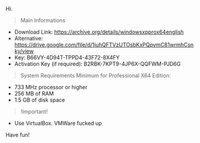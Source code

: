 Hi.

> Main Informations
- Download Link: https://archive.org/details/windowsxpprox64english
- Alternative: https://drive.google.com/file/d/1iuhQFTVzUTOsbKxPQpvmC81wrmhCsnky/view
- Key: B66VY-4D94T-TPPD4-43F72-8X4FY
- Activation Key (if required): B2RBK-7KPT9-4JP6X-QQFWM-PJD6G

> System Requirements Minimum for Professional X64 Edition:
- 733 MHz processor or higher
- 256 MB of RAM
- 1.5 GB of disk space

> !Important!
- Use VirtualBox. VMWare fucked up

Have fun!
